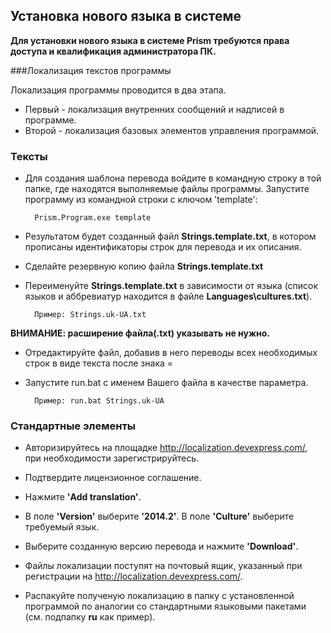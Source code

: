 ﻿## Установка нового языка в системе

**Для установки нового языка в системе Prism требуются права доступа и квалификация администратора ПК.**

###Локализация текстов программы

Локализация программы проводится в два этапа. 
*	Первый - локализация внутренних сообщений и надписей в программе. 
*	Второй - локализация базовых элементов управления программой.

### Тексты

* Для создания шаблона перевода войдите в командную строку в той папке, где находятся выполняемые файлы программы. Запустите программу из командной строки с ключом 'template': 

        Prism.Program.exe template

* Результатом будет созданный файл **Strings.template.txt**, в котором прописаны идентификаторы строк для перевода и их описания.

* Сделайте резервную копию файла **Strings.template.txt**

* Переименуйте **Strings.template.txt** в зависимости от языка (список языков и аббревиатур находится в файле **Languages\cultures.txt**).

        Пример: Strings.uk-UA.txt

**ВНИМАНИЕ: расширение файла(.txt) указывать не нужно.**

* Отредактируйте файл, добавив в него переводы всех необходимых строк в виде текста после знака =

* Запустите run.bat с именем Вашего файла в качестве параметра.

        Пример: run.bat Strings.uk-UA

### Стандартные элементы

* Авторизируйтесь на площадке http://localization.devexpress.com/, при необходимости зарегистрируйтесь.

* Подтвердите лицензионное соглашение.

* Нажмите **'Add translation'**.

* В поле **'Version'** выберите **'2014.2'**. В поле **'Culture'** выберите требуемый язык.

* Выберите созданную версию перевода и нажмите **'Download'**.

* Файлы локализации поступят на почтовый ящик, указанный при регистрации на http://localization.devexpress.com/.

* Распакуйте полученую локализацию в папку с установленной программой по аналогии со стандартными языковыми пакетами (см. подпапку **ru** как пример).
	